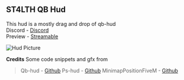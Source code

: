 
## ST4LTH QB Hud

This hud is a mostly drag and drop of qb-hud
<br>
Discord - [Discord](https://discord.gg/peYKn8CxHG)
<br>
Preview - [Streamable](https://streamable.com/rfjilt)

![Hud Picture](https://i.imgur.com/9ytNqDj.png)


**Credits**
Some code snippets and gfx from 
> Qb-hud - [Github](https://github.com/qbcore-framework/qb-hud)
> Ps-hud - [Github](https://github.com/Project-Sloth/ps-hud)
> MinimapPositionFiveM - [Github](https://github.com/Dalrae1/MinimapPositionFiveM)
